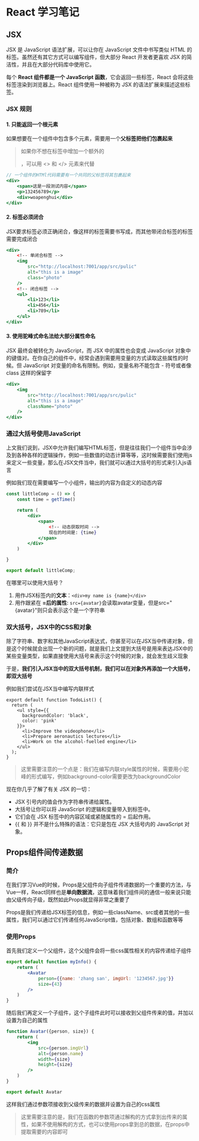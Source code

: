 # React 学习笔记
## JSX
JSX 是 JavaScript 语法扩展，可以让你在 JavaScript 文件中书写类似 HTML 的标签。虽然还有其它方式可以编写组件，但大部分 React 开发者更喜欢 JSX 的简洁性，并且在大部分代码库中使用它。

每个 **React 组件都是一个 JavaScript 函数**，它会返回一些标签，React 会将这些标签渲染到浏览器上。React 组件使用一种被称为 JSX 的语法扩展来描述这些标签。
### JSX 规则
#### 1. 只能返回一个根元素
如果想要在一个组件中包含多个元素，需要用一个**父标签把他们包裹起来**

> 如果你不想在标签中增加一个额外的 <div>，可以用 <> 和 </> 元素来代替

```jsx
// 一个组件的HTMl代码需要有一个共同的父标签将其包裹起来
<div>
    <span>这是一段测试内容</span>
    <p>132456789</p>
    <div>woapenghui</div>
</div>
```
#### 2. 标签必须闭合
JSX要求标签必须正确闭合，像<img>这样的标签需要书写成<img />，而其他带闭合标签的标签需要完成闭合
```jsx
<div>
    <!-- 单闭合标签 -->
    <img
        src="http://localhost:7001/app/src/pulic"
        alt="this is a image"
        class="photo"
    />
    <!-- 闭合标签 -->
    <ul>
        <li>123</li>
        <li>456</li>
        <li>789</li>
    </ul>
</div>
```

#### 3. 使用驼峰式命名法给大部分属性命名
JSX 最终会被转化为 JavaScript，而 JSX 中的属性也会变成 JavaScript 对象中的键值对。在你自己的组件中，经常会遇到需要用变量的方式读取这些属性的时候。但 JavaScript 对变量的命名有限制。例如，变量名称不能包含 - 符号或者像 class 这样的保留字

```jsx
<div>
    <img
        src="http://localhost:7001/app/src/pulic"
        alt="this is a image"
        className="photo"
    />
</div>
```

### 通过大括号使用JavaScript
上文我们说到，JSX中允许我们编写HTML标签，但是往往我们一个组件当中会涉及到各种各样的逻辑操作，例如一些数值的动态计算等等，这时候需要我们使用js来定义一些变量，那么在JSX文件当中，我们就可以通过大括号的形式来引入js语言

例如我们现在需要编写一个小组件，输出的内容为自定义的动态内容

```jsx
const littleComp = () => {
    const time = getTime()

    return (
        <div>
            <span>
                <!-- 动态获取时间 -->
                现在的时间是: {time}
            </span>
        </div>
    )

}

export default littleComp;
```
在哪里可以使用大括号？

1. 用作JSX标签内的**文本**：`<div>my name is {name}</div>`
2. 用作跟紧在 **=**后的**属性**: `src={avatar}`会读取avatar变量，但是src="{avatar}"则只会表示这个是一个字符串

### 双大括号，JSX中的CSS和对象
除了字符串、数字和其他JavaScript表达式，你甚至可以在JSX当中传递对象，但是这个时候就会出现一个新的问题，就是我们上文提到大括号是用来表达JSX中的某些变量类型，如果直接使用大括号来表示这个时候的对象，就会发生歧义现象

于是，**我们引入JSX当中的双大括号机制，我们可以在对象外再添加一个大括号，即双大括号**

例如我们尝试在JSX当中编写内联样式
```JSX
export default function TodoList() {
  return (
    <ul style={{
      backgroundColor: 'black',
      color: 'pink'
    }}>
      <li>Improve the videophone</li>
      <li>Prepare aeronautics lectures</li>
      <li>Work on the alcohol-fuelled engine</li>
    </ul>
  );
}
```
> 这里需要注意的一个点是：我们在编写内联style属性的时候，需要用小驼峰的形式编写，例如background-color需要更改为backgroundColor

现在你几乎了解了有关 JSX 的一切：

+ JSX 引号内的值会作为字符串传递给属性。
+ 大括号让你可以将 JavaScript 的逻辑和变量带入到标签中。
+ 它们会在 JSX 标签中的内容区域或紧随属性的 = 后起作用。
+ {{ 和 }} 并不是什么特殊的语法：它只是包在 JSX 大括号内的 JavaScript 对象。


## Props组件间传递数据
### 简介
在我们学习Vue的时候，Props是父组件向子组件传递数据的一个重要的方法，与Vue一样，React同样也是**单向数据流**，这意味着我们组件间的通信一般来说只能由父级传向子级，既然如此Props就显得非常之重要了

Props是我们传递给JSX标签的信息，例如一些className、src或者其他的一些属性，我们可以通过它们传递任何JavaScript值，包括对象、数组和函数等等

### 使用Props
首先我们定义一个父组件，这个父组件会将一些css属性相关的内容传递给子组件
```jsx
export default function myInfo() {
    return (
        <Avatar 
            person={{name: 'zhang san', imgUrl: '1234567.jpg'}}
            size={43}
        />
    )
}
```
随后我们再定义一个子组件，这个子组件此时可以接收到父组件传来的值，并加以设置为自己的属性
```jsx
function Avatar({person, size}) {
    return (
        <img 
            src={person.imgUrl}
            alt={person.name}
            width={size}
            height={size}
        />
    )
}

export default Avatar
```
这样我们通过参数项接收到父级传来的数据并设置为自己的css属性

> 这里需要注意的是，我们在函数的参数项通过解构的方式拿到出传来的属性，如果不使用解构的方式，也可以使用props拿到总的数据，在props中提取需要的内容即可